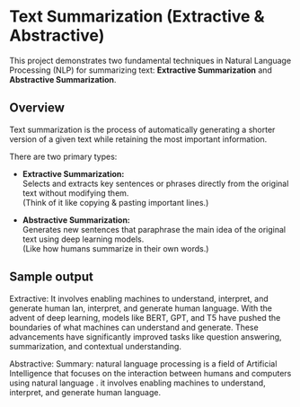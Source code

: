 # Text Summarization (Extractive & Abstractive)

This project demonstrates two fundamental techniques in Natural Language Processing (NLP) for summarizing text: **Extractive Summarization** and **Abstractive Summarization**.

## Overview

Text summarization is the process of automatically generating a shorter version of a given text while retaining the most important information.

There are two primary types:

- **Extractive Summarization:**  
  Selects and extracts key sentences or phrases directly from the original text without modifying them.  
  (Think of it like copying & pasting important lines.)

- **Abstractive Summarization:**  
  Generates new sentences that paraphrase the main idea of the original text using deep learning models.  
  (Like how humans summarize in their own words.)

## Sample output

Extractive:
    It involves enabling machines to understand, interpret, and generate human lan, interpret, and generate human language.
With the advent of deep learning, models like BERT, GPT, and T5 have pushed the boundaries of what machines can understand and generate.
These advancements have significantly improved tasks like question answering, summarization, and contextual understanding.

Abstractive:
    Summary: natural language processing is a field of Artificial Intelligence that focuses on the interaction between humans and computers using natural language . it involves enabling machines to understand, interpret, and generate human language.